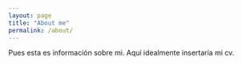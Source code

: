 ```yaml
---
layout: page
title: "About me"
permalink: /about/
---
```


Pues esta es información sobre mi.
Aquí idealmente insertaría mi cv.
